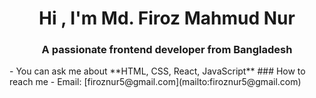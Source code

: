 <h1 align="center">Hi , I'm Md. Firoz Mahmud Nur</h1>
<h3 align="center">A passionate frontend developer from Bangladesh</h3>
- You can ask me about **HTML, CSS, React, JavaScript**
### How to reach me
- Email: [firoznur5@gmail.com](mailto:firoznur5@gmail.com)
